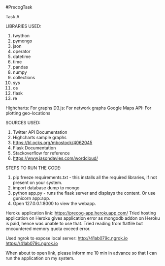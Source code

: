 #PrecogTask

Task A

LIBRARIES USED:

1. twython
2. pymongo
3. json
4. operator 
5. datetime
6. time
7. pandas
8. numpy
9. collections
10. sys
11. os
12. flask
13. re

Highcharts: For graphs
D3.js: For network graphs
Google Maps API: For plotting geo-locations


SOURCES USED:

1. Twitter API Documentation
2. Highcharts sample graphs
3. https://bl.ocks.org/mbostock/4062045
4. Flask Documentation
5. Stackoverflow for reference
6. https://www.jasondavies.com/wordcloud/


STEPS TO RUN THE CODE:

1. pip freeze requirements.txt - this installs all the required libraries, if not present on your system.
2. import database dump to mongo
3. python app.py - runs the flask server and displays the content. Or use gunicorn app:app.
4. Open 127.0.0.1:8000 to view the webapp.

Heroku application link: https://precog-app.herokuapp.com/
Tried hosting application on Heroku gives application error as mongodb addon on Heroku is paid, hence was unable to use that. Tried reading from flatfile but encountered memory quota exceed error. 

Used ngrok to expose local server:
http://41ab079c.ngrok.io
https://41ab079c.ngrok.io

When about to open link, please inform me 10 min in advance so that I can run the application on my system.
